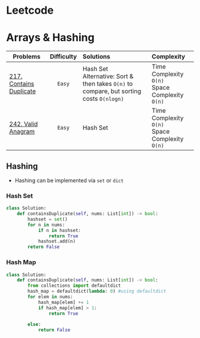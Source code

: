 # Leetcode

# Arrays & Hashing

| Problems   | Difficulty |     Solutions      |  Complexity |
|----------  |:----------:|:-------------------|:-------------|
|[217. Contains Duplicate](https://leetcode.com/problems/contains-duplicate/)|`Easy`| Hash Set <br> Alternative: Sort & then takes `O(n)` to compare, but sorting costs `O(nlogn)` | Time Complexity `O(n)`<br> Space Complexity `O(n)`|
|[242. Valid Anagram](https://leetcode.com/problems/valid-anagram/)|`Easy`| Hash Set |Time Complexity `O(n)`<br> Space Complexity `O(n)`|
## Hashing
- Hashing can be implemented via `set` or `dict`
### Hash Set
```Python
class Solution:
    def containsDuplicate(self, nums: List[int]) -> bool:
        hashset = set()
        for n in nums:
            if n in hashset:
                return True
            hashset.add(n)
        return False
```
### Hash Map
```Python
class Solution:
    def containsDuplicate(self, nums: List[int]) -> bool:
        from collections import defaultdict
        hash_map = defaultdict(lambda: 0) #using defaultdict
        for elem in nums:
            hash_map[elem] += 1
            if hash_map[elem] > 1:
                return True
            
        else:
            return False
```
